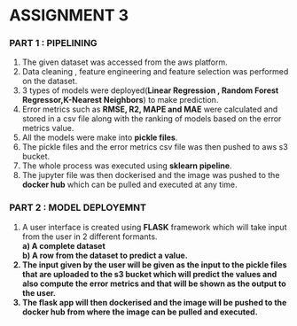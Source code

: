 # ASSIGNMENT 3 
### PART 1 : PIPELINING 
1. The given dataset was accessed from the aws platform.
2. Data cleaning , feature engineering and feature selection was performed on the dataset.
3. 3 types of models were deployed(<b>Linear Regression , Random Forest Regressor,K-Nearest Neighbors</b>) to make prediction.
4. Error metrics such as <b>RMSE, R2, MAPE and MAE</b> were calculated and stored in a csv file along with the ranking of models based on the error metrics value.
5. All the models were make into <b>pickle files</b>.
6. The pickle files and the error metrics csv file was then pushed to aws s3 bucket.
7. The whole process was executed using <b>sklearn pipeline</b>.
8. The jupyter file was then dockerised and the image was pushed to the <b>docker hub</b> which can be pulled and executed at any time.

### PART 2 : MODEL DEPLOYEMNT 
1. A user interface is created using <b>FLASK</b> framework which will take input from the user in 2 different formants.<br>
    <b>a) A complete dataset</b><br>
    <b>b) A row from the dataset to predict a value.<b>    
2. The input given by the user will be given as the input to the pickle files that are uploaded to the s3 bucket which will predict the values and also compute the error metrics and that will be shown as the output to the user.
3. The flask app will then dockerised and the image will be pushed to the docker hub from where the image can be pulled and executed.
